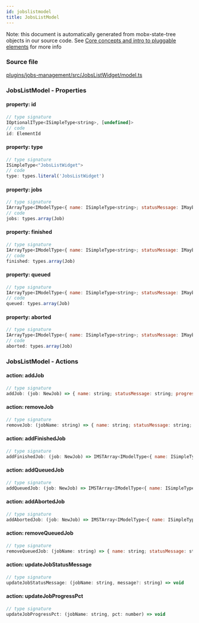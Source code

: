 ```yaml
---
id: jobslistmodel
title: JobsListModel
---
```


Note: this document is automatically generated from mobx-state-tree objects in
our source code. See
[Core concepts and intro to pluggable elements](/docs/developer_guide/) for more
info

### Source file

[plugins/jobs-management/src/JobsListWidget/model.ts](https://github.com/GMOD/jbrowse-components/blob/main/plugins/jobs-management/src/JobsListWidget/model.ts)

### JobsListModel - Properties

#### property: id

```js
// type signature
IOptionalIType<ISimpleType<string>, [undefined]>
// code
id: ElementId
```

#### property: type

```js
// type signature
ISimpleType<"JobsListWidget">
// code
type: types.literal('JobsListWidget')
```

#### property: jobs

```js
// type signature
IArrayType<IModelType<{ name: ISimpleType<string>; statusMessage: IMaybe<ISimpleType<string>>; progressPct: ISimpleType<number>; }, { cancelCallback(): void; } & { ...; }, _NotCustomized, _NotCustomized>>
// code
jobs: types.array(Job)
```

#### property: finished

```js
// type signature
IArrayType<IModelType<{ name: ISimpleType<string>; statusMessage: IMaybe<ISimpleType<string>>; progressPct: ISimpleType<number>; }, { cancelCallback(): void; } & { ...; }, _NotCustomized, _NotCustomized>>
// code
finished: types.array(Job)
```

#### property: queued

```js
// type signature
IArrayType<IModelType<{ name: ISimpleType<string>; statusMessage: IMaybe<ISimpleType<string>>; progressPct: ISimpleType<number>; }, { cancelCallback(): void; } & { ...; }, _NotCustomized, _NotCustomized>>
// code
queued: types.array(Job)
```

#### property: aborted

```js
// type signature
IArrayType<IModelType<{ name: ISimpleType<string>; statusMessage: IMaybe<ISimpleType<string>>; progressPct: ISimpleType<number>; }, { cancelCallback(): void; } & { ...; }, _NotCustomized, _NotCustomized>>
// code
aborted: types.array(Job)
```

### JobsListModel - Actions

#### action: addJob

```js
// type signature
addJob: (job: NewJob) => { name: string; statusMessage: string; progressPct: number; } & NonEmptyObject & { cancelCallback(): void; } & { setCancelCallback(cancelCallback: () => void): void; setStatusMessage(message?: string): void; setProgressPct(pct: number): void; } & IStateTreeNode<...>
```

#### action: removeJob

```js
// type signature
removeJob: (jobName: string) => { name: string; statusMessage: string; progressPct: number; } & NonEmptyObject & { cancelCallback(): void; } & { setCancelCallback(cancelCallback: () => void): void; setStatusMessage(message?: string): void; setProgressPct(pct: number): void; } & IStateTreeNode<...>
```

#### action: addFinishedJob

```js
// type signature
addFinishedJob: (job: NewJob) => IMSTArray<IModelType<{ name: ISimpleType<string>; statusMessage: IMaybe<ISimpleType<string>>; progressPct: ISimpleType<number>; }, { ...; } & { ...; }, _NotCustomized, _NotCustomized>> & IStateTreeNode<...>
```

#### action: addQueuedJob

```js
// type signature
addQueuedJob: (job: NewJob) => IMSTArray<IModelType<{ name: ISimpleType<string>; statusMessage: IMaybe<ISimpleType<string>>; progressPct: ISimpleType<number>; }, { ...; } & { ...; }, _NotCustomized, _NotCustomized>> & IStateTreeNode<...>
```

#### action: addAbortedJob

```js
// type signature
addAbortedJob: (job: NewJob) => IMSTArray<IModelType<{ name: ISimpleType<string>; statusMessage: IMaybe<ISimpleType<string>>; progressPct: ISimpleType<number>; }, { ...; } & { ...; }, _NotCustomized, _NotCustomized>> & IStateTreeNode<...>
```

#### action: removeQueuedJob

```js
// type signature
removeQueuedJob: (jobName: string) => { name: string; statusMessage: string; progressPct: number; } & NonEmptyObject & { cancelCallback(): void; } & { setCancelCallback(cancelCallback: () => void): void; setStatusMessage(message?: string): void; setProgressPct(pct: number): void; } & IStateTreeNode<...>
```

#### action: updateJobStatusMessage

```js
// type signature
updateJobStatusMessage: (jobName: string, message?: string) => void
```

#### action: updateJobProgressPct

```js
// type signature
updateJobProgressPct: (jobName: string, pct: number) => void
```
